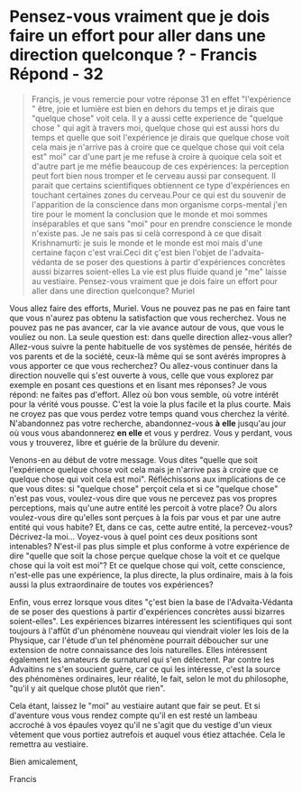 # Pensez-vous vraiment que je dois faire un effort pour aller dans une direction quelconque ? - Francis Répond - 32

>Françis, je vous remercie pour votre réponse 31 en effet "l'expérience " être, joie et lumière est bien en dehors du temps et je dirais que "quelque chose" voit cela. Il y a aussi cette experience de "quelque chose " qui agit à travers moi, quelque chose qui est aussi hors du temps et quelle que soit l'expérience je dirais que quelque chose voit cela mais je n'arrive pas à croire que ce quelque chose qui voit cela est" moi" car d'une part je me refuse à croire à quoique cela soit et d'autre part je me méfie beaucoup de ces expériences: la perception peut fort bien nous tromper et le cerveau aussi par consequent. Il parait que certains scientifiques obtiennent ce type d'expériences en touchant certaines zones du cerveau.Pour ce qui est du souvenir de l'apparition de la conscience dans mon organisme corps-mental j'en tire pour le moment la conclusion que le monde et moi sommes inséparables et que sans "moi" pour en prendre conscience le monde n'existe pas. Je ne sais pas si celà correspond à ce que disait Krishnamurti: je suis le monde et le monde est moi mais d'une certaine façon c'est vrai.Ceci dit ç'est bien l'objet de l'advaita-védanta de se poser des questions à partir d'expériences concrètes aussi bizarres soient-elles La vie est plus fluide quand je "me" laisse au vestiaire. Pensez-vous vraiment que je dois faire un effort pour aller dans une direction quelconque? Muriel

Vous allez faire des efforts, Muriel. Vous ne pouvez pas ne pas en faire tant que vous n'aurez pas obtenu la satisfaction que vous recherchez. Vous ne pouvez pas ne pas avancer, car la vie avance autour de vous, que vous le vouliez ou non. La seule question est: dans quelle direction allez-vous aller? Allez-vous suivre la pente habituelle de vos systèmes de pensée, hérités de vos parents et de la société, ceux-là même qui se sont avérés impropres à vous apporter ce que vous recherchez? Ou allez-vous continuer dans la direction nouvelle qui s'est ouverte à vous, celle que vous explorez par exemple en posant ces questions et en lisant mes réponses? Je vous répond: ne faites pas d'effort. Allez où bon vous semble, où votre intérêt pour la vérité vous pousse. C'est la voie la plus facile et la plus courte. Mais ne croyez pas que vous perdez votre temps quand vous cherchez la vérité. N'abandonnez pas votre recherche, abandonnez-vous **à** **elle** jusqu'au jour où vous vous abandonnerez **en elle** et vous y perdrez. Vous y perdant, vous vous y trouverez, libre et guérie de la brûlure du devenir.

Venons-en au début de votre message. Vous dites "quelle que soit l'expérience quelque chose voit cela mais je n'arrive pas à croire que ce quelque chose qui voit cela est moi". Réfléchissons aux implications de ce que vous dites: si "quelque chose" perçoit cela et si ce "quelque chose" n'est pas vous, voulez-vous dire que vous ne percevez pas vos propres perceptions, mais qu'une autre entité les percoit à votre place? Ou alors voulez-vous dire qu'elles sont perçues à la fois par vous et par une autre entité qui vous habite? Et, dans ce cas, cette autre entité, la percevez-vous? Décrivez-la moi... Voyez-vous à quel point ces deux positions sont intenables? N'est-il pas plus simple et plus conforme à votre expérience de dire "quelle que soit la chose perçue quelque chose la voit et ce quelque chose qui la voit est moi"? Et ce quelque chose qui voit, cette conscience, n'est-elle pas une expérience, la plus directe, la plus ordinaire, mais à la fois aussi la plus extraordinaire de toutes vos expériences?

Enfin, vous errez lorsque vous dites "ç'est bien la base de l'Advaita-Védanta de se poser des questions à partir d'expériences concrètes aussi bizarres soient-elles". Les expériences bizarres intéressent les scientifiques qui sont toujours à l'affût d'un phénomène nouveau qui viendrait violer les lois de la Physique, car l'étude d'un tel phénomène pourrait déboucher sur une extension de notre connaissance des lois naturelles. Elles intéressent également les amateurs de surnaturel qui s'en délectent. Par contre les Advaitins ne s'en soucient guère, car ce qui les intéresse, c'est la source des phénomènes ordinaires, leur réalité, le fait, selon le mot du philosophe, "qu'il y ait quelque chose plutôt que rien".

Cela étant, laissez le "moi" au vestiaire autant que fair se peut. Et si d'aventure vous vous rendez compte qu'il en est resté un lambeau accroché à vos épaules voyez qu'il ne s'agit que du vestige d'un vieux vêtement que vous portiez autrefois et auquel vous étiez attachée. Cela le remettra au vestiaire.

Bien amicalement,

Francis

